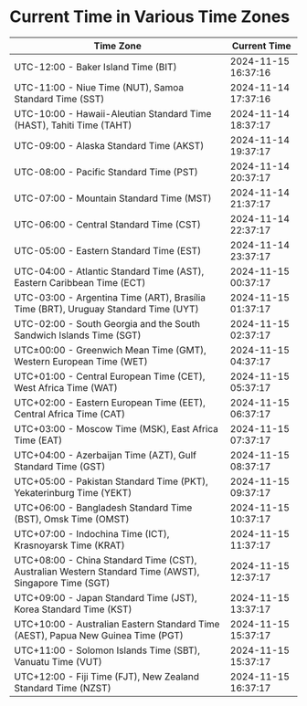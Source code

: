 # Current Time in Various Time Zones

| Time Zone | Current Time |
|-----------|--------------|
| UTC-12:00 - Baker Island Time (BIT) | 2024-11-15 16:37:16 |
| UTC-11:00 - Niue Time (NUT), Samoa Standard Time (SST) | 2024-11-14 17:37:16 |
| UTC-10:00 - Hawaii-Aleutian Standard Time (HAST), Tahiti Time (TAHT) | 2024-11-14 18:37:17 |
| UTC-09:00 - Alaska Standard Time (AKST) | 2024-11-14 19:37:17 |
| UTC-08:00 - Pacific Standard Time (PST) | 2024-11-14 20:37:17 |
| UTC-07:00 - Mountain Standard Time (MST) | 2024-11-14 21:37:17 |
| UTC-06:00 - Central Standard Time (CST) | 2024-11-14 22:37:17 |
| UTC-05:00 - Eastern Standard Time (EST) | 2024-11-14 23:37:17 |
| UTC-04:00 - Atlantic Standard Time (AST), Eastern Caribbean Time (ECT) | 2024-11-15 00:37:17 |
| UTC-03:00 - Argentina Time (ART), Brasília Time (BRT), Uruguay Standard Time (UYT) | 2024-11-15 01:37:17 |
| UTC-02:00 - South Georgia and the South Sandwich Islands Time (SGT) | 2024-11-15 02:37:17 |
| UTC±00:00 - Greenwich Mean Time (GMT), Western European Time (WET) | 2024-11-15 04:37:17 |
| UTC+01:00 - Central European Time (CET), West Africa Time (WAT) | 2024-11-15 05:37:17 |
| UTC+02:00 - Eastern European Time (EET), Central Africa Time (CAT) | 2024-11-15 06:37:17 |
| UTC+03:00 - Moscow Time (MSK), East Africa Time (EAT) | 2024-11-15 07:37:17 |
| UTC+04:00 - Azerbaijan Time (AZT), Gulf Standard Time (GST) | 2024-11-15 08:37:17 |
| UTC+05:00 - Pakistan Standard Time (PKT), Yekaterinburg Time (YEKT) | 2024-11-15 09:37:17 |
| UTC+06:00 - Bangladesh Standard Time (BST), Omsk Time (OMST) | 2024-11-15 10:37:17 |
| UTC+07:00 - Indochina Time (ICT), Krasnoyarsk Time (KRAT) | 2024-11-15 11:37:17 |
| UTC+08:00 - China Standard Time (CST), Australian Western Standard Time (AWST), Singapore Time (SGT) | 2024-11-15 12:37:17 |
| UTC+09:00 - Japan Standard Time (JST), Korea Standard Time (KST) | 2024-11-15 13:37:17 |
| UTC+10:00 - Australian Eastern Standard Time (AEST), Papua New Guinea Time (PGT) | 2024-11-15 15:37:17 |
| UTC+11:00 - Solomon Islands Time (SBT), Vanuatu Time (VUT) | 2024-11-15 15:37:17 |
| UTC+12:00 - Fiji Time (FJT), New Zealand Standard Time (NZST) | 2024-11-15 16:37:17 |
